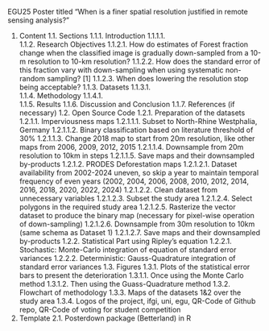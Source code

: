 EGU25 Poster titled “When is a finer spatial resolution justified in remote sensing analysis?”
1.	Content
1.1.	Sections
1.1.1.	 Introduction
1.1.1.1.	
1.1.2.	Research Objectives
1.1.2.1.	How do estimates of Forest fraction change when the classified image is gradually down-sampled from a 10-m resolution to 10-km resolution? 
1.1.2.2.	How does the standard error of this fraction vary with down-sampling when using systematic non-random sampling? [1]
1.1.2.3.	When does lowering the resolution stop being acceptable? 
1.1.3.	Datasets
1.1.3.1.	
1.1.4.	Methodology
1.1.4.1.	
1.1.5.	Results
1.1.6.	Discussion and Conclusion
1.1.7.	References (if necessary)
1.2.	Open Source Code
1.2.1.	Preparation of the datasets
1.2.1.1.	Imperviousness maps
1.2.1.1.1.	Subset to North-Rhine Westphalia, Germany
1.2.1.1.2.	Binary classification based on literature threshold of 30%
1.2.1.1.3.	Change 2018 map to start from 20m resolution, like other maps from 2006, 2009, 2012, 2015
1.2.1.1.4.	Downsample from 20m resolution to 10km in steps
1.2.1.1.5.	Save maps and their downsampled by-products
1.2.1.2.	PRODES Deforestation maps
1.2.1.2.1.	Dataset availability from 2002-2024 uneven, so skip a year to maintain temporal frequency of even years (2002, 2004, 2006, 2008, 2010, 2012, 2014, 2016, 2018, 2020, 2022, 2024)
1.2.1.2.2.	Clean dataset from unnecessary variables
1.2.1.2.3.	Subset the study area
1.2.1.2.4.	Select polygons in the required study area
1.2.1.2.5.	Rasterize the vector dataset to produce the binary map (necessary for pixel-wise operation of down-sampling)
1.2.1.2.6.	Downsample from 30m resolution to 10km (same schema as Dataset 1)
1.2.1.2.7.	Save maps and their downsampled by-products
1.2.2.	Statistical Part using Ripley’s equation
1.2.2.1.	Stochastic: Monte-Carlo integration of equation of standard error variances
1.2.2.2.	Deterministic: Gauss-Quadrature integration of standard error variances
1.3.	Figures
1.3.1.	Plots of the statistical error bars to present the deterioration
1.3.1.1.	Once using the Monte Carlo method
1.3.1.2.	Then using the Guass-Quadrature method
1.3.2.	Flowchart of methodology
1.3.3.	 Maps of the datasets 1&2 over the study area
1.3.4.	Logos of the project, ifgi, uni, egu, QR-Code of Github repo, QR-Code of voting for student competition
2.	Template
2.1.	Posterdown package (Betterland) in R
